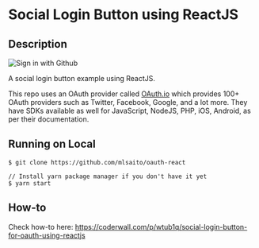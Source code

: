 # Social Login Button using ReactJS

## Description

![Sign in with Github](https://dha4w82d62smt.cloudfront.net/items/370W1f0h3P1W1g2V1i0l/Image%202018-03-15%20at%204.46.42%20PM.png)

A social login button example using ReactJS.

This repo uses an OAuth provider called [OAuth.io](https://oauth.io/) which provides 100+ OAuth providers such as Twitter, Facebook, Google, and a lot more. They have SDKs available as well for JavaScript, NodeJS, PHP, iOS, Android, as per their documentation.

## Running on Local

```
$ git clone https://github.com/mlsaito/oauth-react

// Install yarn package manager if you don't have it yet
$ yarn start
```

## How-to

Check how-to here: https://coderwall.com/p/wtub1q/social-login-button-for-oauth-using-reactjs
